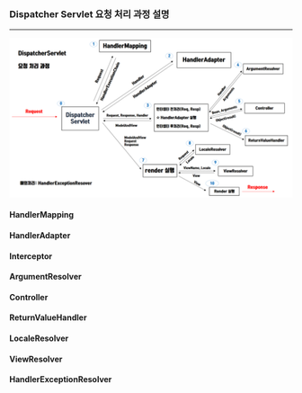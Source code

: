 ### Dispatcher Servlet 요청 처리 과정 설명

<hr>

![dispatcher-servlet-processing](DispatcherServlet-Processing.PNG)

#### HandlerMapping

#### HandlerAdapter

#### Interceptor

#### ArgumentResolver

#### Controller

#### ReturnValueHandler

#### LocaleResolver

#### ViewResolver

#### HandlerExceptionResolver